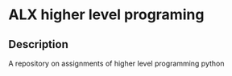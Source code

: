 <h1>ALX higher level programing</h1>
<h2>Description</h2>
<p>A repository on assignments of higher level programming python</p>
